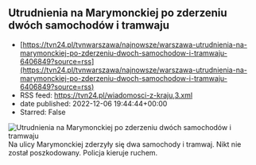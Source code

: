 ## Utrudnienia na Marymonckiej po zderzeniu dwóch samochodów i tramwaju
 - [https://tvn24.pl/tvnwarszawa/najnowsze/warszawa-utrudnienia-na-marymonckiej-po-zderzeniu-dwoch-samochodow-i-tramwaju-6406849?source=rss](https://tvn24.pl/tvnwarszawa/najnowsze/warszawa-utrudnienia-na-marymonckiej-po-zderzeniu-dwoch-samochodow-i-tramwaju-6406849?source=rss)
 - RSS feed: https://tvn24.pl/wiadomosci-z-kraju,3.xml
 - date published: 2022-12-06 19:44:44+00:00
 - Starred: False

<img alt="Utrudnienia na Marymonckiej po zderzeniu dwóch samochodów i tramwaju" src="https://tvn24.pl/tvnwarszawa/najnowsze/cdn-zdjecie-05fz2n-zderzenie-na-marymonckiej-6406841/alternates/LANDSCAPE_1280" />
    Na ulicy Marymonckiej zderzyły się dwa samochody i tramwaj. Nikt nie został poszkodowany. Policja kieruje ruchem.
